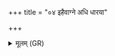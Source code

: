 +++
title = "०४ इहैवाग्ने अधि धारया"

+++
<details><summary>मूलम् (GR)</summary>

इहैवाग्ने अधि धारया रयिं  
मा त्वा दभन् पूर्वचित्ता निकारिणः ।  
क्षत्रम् अग्ने सुयमम् अस्तु तुभ्यम्  
उपसत्ता वर्धतां ते अनिष्टृतः ॥
</details>